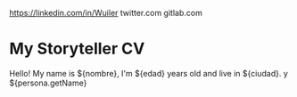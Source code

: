 https://linkedin.com/in/Wuiler
		twitter.com
		gitlab.com

# My Storyteller CV
Hello! My name is ${nombre}, I'm ${edad} years old and live in ${ciudad}.
y ${persona.getName}